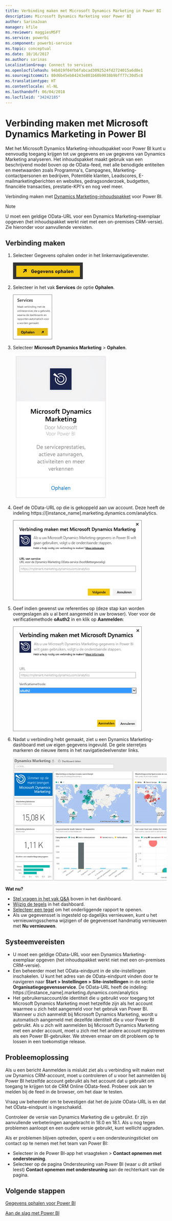 ```yaml
---
title: Verbinding maken met Microsoft Dynamics Marketing in Power BI
description: Microsoft Dynamics Marketing voor Power BI
author: SarinaJoan
manager: kfile
ms.reviewer: maggiesMSFT
ms.service: powerbi
ms.component: powerbi-service
ms.topic: conceptual
ms.date: 10/16/2017
ms.author: sarinas
LocalizationGroup: Connect to services
ms.openlocfilehash: 94b019f04fb6fabcad3092524fd2724015a6d8e1
ms.sourcegitcommit: 80d6b45eb84243e801b60b9038b9bff77c30d5c8
ms.translationtype: HT
ms.contentlocale: nl-NL
ms.lasthandoff: 06/04/2018
ms.locfileid: "34242185"
---
```

# <a name="connect-to-microsoft-dynamics-marketing-with-power-bi"></a>Verbinding maken met Microsoft Dynamics Marketing in Power BI
Met het Microsoft Dynamics Marketing-inhoudspakket voor Power BI kunt u eenvoudig toegang krijgen tot uw gegevens en uw gegevens van Dynamics Marketing analyseren. Het inhoudspakket maakt gebruik van een beschrijvend model boven op de OData-feed, met alle benodigde entiteiten en meetwaarden zoals Programma's, Campagnes, Marketing-contactpersonen en bedrijven, Potentiële klanten, Leadscores, E-mailmarketingberichten en websites, gedragsonderzoek, budgetten, financiële transacties, prestatie-KPI's en nog veel meer. 

Verbinding maken met [Dynamics Marketing-inhoudspakket](https://app.powerbi.com/getdata/services/microsoft-dynamics-marketing) voor Power BI.

>[!NOTE]
>U moet een geldige OData-URL voor een Dynamics Marketing-exemplaar opgeven (het inhoudspakket werkt niet met een on-premises CRM-versie). Zie hieronder voor aanvullende vereisten.

## <a name="how-to-connect"></a>Verbinding maken
1. Selecteer Gegevens ophalen onder in het linkernavigatievenster.
   
   ![](media/service-connect-to-microsoft-dynamics-marketing/pbi_getdata.png) 
2. Selecteer in het vak **Services** de optie **Ophalen**.
   
   ![](media/service-connect-to-microsoft-dynamics-marketing/pbi_getservices.png) 
3. Selecteer **Microsoft Dynamics Marketing** \> **Ophalen**.
   
   ![](media/service-connect-to-microsoft-dynamics-marketing/mdmarketing.png)
4. Geef de OData-URL op die is gekoppeld aan uw account.  Deze heeft de indeling https://[instance\_name].marketing.dynamics.com/analytics.
   
   ![](media/service-connect-to-microsoft-dynamics-marketing/pbi_dynmktgserviceurl.png)
5. Geef indien gewenst uw referenties op (deze stap kan worden overgeslagen als u al bent aangemeld in uw browser). Voer voor de verificatiemethode **oAuth2** in en klik op **Aanmelden**:
   
   ![](media/service-connect-to-microsoft-dynamics-marketing/pbi_dynammktgoauth2.png)
6. Nadat u verbinding hebt gemaakt, ziet u een Dynamics Marketing-dashboard met uw eigen gegevens ingevuld. De gele sterretjes markeren de nieuwe items in het navigatiedeelvenster links.
   
   ![](media/service-connect-to-microsoft-dynamics-marketing/pbi_dynammktgnewdash.png)

**Wat nu?**

* [Stel vragen in het vak Q&A](power-bi-q-and-a.md) boven in het dashboard.
* [Wijzig de tegels](service-dashboard-edit-tile.md) in het dashboard.
* [Selecteer een tegel](service-dashboard-tiles.md) om het onderliggende rapport te openen.
* Als uw gegevensset is ingesteld op dagelijks vernieuwen, kunt u het vernieuwingsschema wijzigen of de gegevensset handmatig vernieuwen met **Nu vernieuwen**.

## <a name="system-requirements"></a>Systeemvereisten
* U moet een geldige OData-URL voor een Dynamics Marketing-exemplaar opgeven (het inhoudspakket werkt niet met een on-premises CRM-versie).  
* Een beheerder moet het OData-eindpunt in de site-instellingen inschakelen. U kunt het adres van de OData-eindpunt vinden door te navigeren naar **Start \> Instellingen \> Site-instellingen** in de sectie **Organisatiegegevensservice**.  De OData-URL heeft de indeling: https://[instance\_name].marketing.dynamics.com/analytics  
* Het gebruikersaccount/de identiteit die u gebruikt voor toegang tot Microsoft Dynamics Marketing moet hetzelfde zijn als het account waarmee u zich hebt aangemeld voor het gebruik van Power BI. Wanneer u zich aanmeldt bij Microsoft Dynamics Marketing, wordt u automatisch aangemeld met dezelfde identiteit die u voor Power BI gebruikt. Als u zich wilt aanmelden bij Microsoft Dynamics Marketing met een ander account, moet u zich met het andere account registreren als een Power BI-gebruiker. We streven ernaar om dit probleem op te lossen in een toekomstige release.   

## <a name="troubleshooting"></a>Probleemoplossing
Als u een bericht Aanmelden is mislukt ziet als u verbinding wilt maken met uw Dynamics CRM-account, moet u controleren of u voor het aanmelden bij Power BI hetzelfde account gebruikt als het account dat u gebruikt om toegang te krijgen tot de CRM Online OData-feed. Probeer ook aan te melden bij de feed in de browser, om het daar te testen.

Vraag uw beheerder om te bevestigen dat het de juiste OData-URL is en dat het OData-eindpunt is ingeschakeld.

Controleer de versie van Dynamics Marketing die u gebruikt. Er zijn aanvullende verbeteringen aangebracht in 18.0 en 18.1. Als u nog tegen problemen aanloopt en een oudere versie gebruikt, kunt wellicht upgraden.

Als er problemen blijven optreden, opent u een ondersteuningsticket om contact op te nemen met het team van Power BI:

* Selecteer in de Power BI-app het vraagteken \> **Contact opnemen met ondersteuning**.
* Selecteer op de pagina Ondersteuning van Power BI (waar u dit artikel leest) **Contact opnemen met ondersteuning** aan de rechterkant van de pagina.

## <a name="next-steps"></a>Volgende stappen
[Gegevens ophalen voor Power BI](service-get-data.md)

[Aan de slag met Power BI](service-get-started.md)


